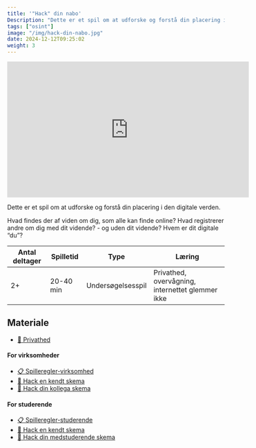 ```yaml
---
title: '"Hack" din nabo'
Description: "Dette er et spil om at udforske og forstå din placering i den digitale verden."
tags: ["osint"]
image: "/img/hack-din-nabo.jpg"
date: 2024-12-12T09:25:02
weight: 3
---
```


<iframe width="560" height="315" src="https://www.youtube.com/embed/s-U2OlWmzgI?si=ea3W_Nq1-xmQlGAB" title="YouTube video player" frameborder="0" allow="accelerometer; autoplay; clipboard-write; encrypted-media; gyroscope; picture-in-picture; web-share" referrerpolicy="strict-origin-when-cross-origin" allowfullscreen></iframe>

Dette er et spil om at udforske og forstå din placering i den digitale verden.

Hvad findes der af viden om dig, som alle kan finde online? Hvad registrerer andre om dig med dit vidende? - og uden dit vidende? Hvem er dit digitale “du”?

| Antal deltager | Spilletid | Type              | Læring                                           |
| -------------- | --------- | ----------------- | ------------------------------------------------ |
| 2+             | 20-40 min | Undersøgelsesspil | Privathed, overvågning, internettet glemmer ikke |

## Materiale

- [🎥 Privathed](https://youtu.be/bNRd6W1ztU0)

#### For virksomheder

- [📋 Spilleregler-virksomhed](../../files/hack-din-nabo/HACK%20DIN%20NABO%20spilleregler-virksomhed.pdf)
- [📝 Hack en kendt skema](../../files/hack-din-nabo/2.%20Hack%20en%20kendt%20skema.docx)
- [📝 Hack din kollega skema](../../files/hack-din-nabo/3.%20Hack%20din%20kollega%20skema.docx)

#### For studerende

- [📋 Spilleregler-studerende](../../files/hack-din-nabo/HACK%20DIN%20NABO%20spilleregler-studerende.pdf)
- [📝 Hack en kendt skema](../../files/hack-din-nabo/1.%20Hack%20en%20kendt%20skema.docx)
- [📝 Hack din medstuderende skema](../../files/hack-din-nabo/2.%20Hack%20din%20medstuderende.docx)
